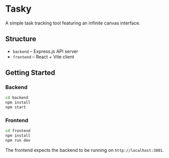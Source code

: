 # Tasky

A simple task tracking tool featuring an infinite canvas interface.

## Structure

- `backend` – Express.js API server
- `frontend` – React + Vite client

## Getting Started

### Backend

```bash
cd backend
npm install
npm start
```

### Frontend

```bash
cd frontend
npm install
npm run dev
```

The frontend expects the backend to be running on `http://localhost:3001`.
